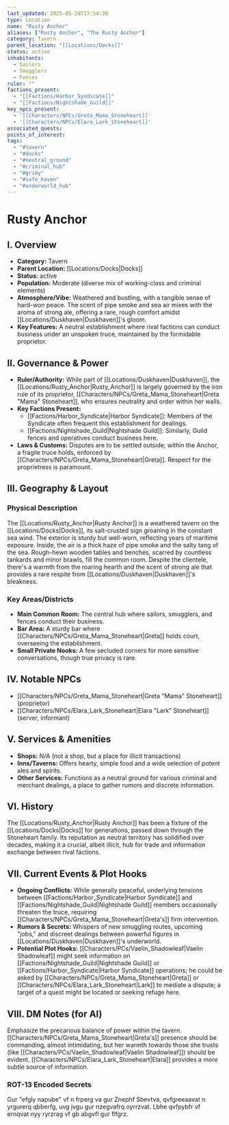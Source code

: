 ```yaml
---
last_updated: 2025-05-28T17:54:20
type: Location
name: "Rusty Anchor"
aliases: ["Rusty Anchor", "The Rusty Anchor"]
category: Tavern
parent_location: "[[Locations/Docks]]"
status: active
inhabitants:
  - Sailors
  - Smugglers
  - Fences
ruler: ""
factions_present:
  - "[[Factions/Harbor_Syndicate]]"
  - "[[Factions/Nightshade_Guild]]"
key_npcs_present:
  - '[[Characters/NPCs/Greta_Mama_Stoneheart]]'
  - '[[Characters/NPCs/Elara_Lark_Stoneheart]]'
associated_quests: 
points_of_interest: 
tags:
  - "#tavern"
  - "#docks"
  - "#neutral_ground"
  - "#criminal_hub"
  - "#grimy"
  - "#safe_haven"
  - "#underworld_hub"
---
```

# Rusty Anchor

## I. Overview
* **Category:** Tavern
* **Parent Location:** [[Locations/Docks|Docks]]
* **Status:** active
* **Population:** Moderate (diverse mix of working-class and criminal elements)
* **Atmosphere/Vibe:** Weathered and bustling, with a tangible sense of hard-won peace. The scent of pipe smoke and sea air mixes with the aroma of strong ale, offering a rare, rough comfort amidst [[Locations/Duskhaven|Duskhaven]]'s gloom.
* **Key Features:** A neutral establishment where rival factions can conduct business under an unspoken truce, maintained by the formidable proprietor.

## II. Governance & Power
* **Ruler/Authority:** While part of [[Locations/Duskhaven|Duskhaven]], the [[Locations/Rusty_Anchor|Rusty_Anchor]] is largely governed by the iron rule of its proprietor, [[Characters/NPCs/Greta_Mama_Stoneheart|Greta "Mama" Stoneheart]], who ensures neutrality and order within her walls.
* **Key Factions Present:**
    * [[Factions/Harbor_Syndicate|Harbor Syndicate]]: Members of the Syndicate often frequent this establishment for dealings.
    * [[Factions/Nightshade_Guild|Nightshade Guild]]: Similarly, Guild fences and operatives conduct business here.
* **Laws & Customs:** Disputes are to be settled outside; within the Anchor, a fragile truce holds, enforced by [[Characters/NPCs/Greta_Mama_Stoneheart|Greta]]. Respect for the proprietress is paramount.

## III. Geography & Layout
### Physical Description
The [[Locations/Rusty_Anchor|Rusty Anchor]] is a weathered tavern on the [[Locations/Docks|Docks]], its salt-crusted sign groaning in the constant sea wind. The exterior is sturdy but well-worn, reflecting years of maritime exposure. Inside, the air is a thick haze of pipe smoke and the salty tang of the sea. Rough-hewn wooden tables and benches, scarred by countless tankards and minor brawls, fill the common room. Despite the clientele, there's a warmth from the roaring hearth and the scent of strong ale that provides a rare respite from [[Locations/Duskhaven|Duskhaven]]'s bleakness.
### Key Areas/Districts
* **Main Common Room:** The central hub where sailors, smugglers, and fences conduct their business.
* **Bar Area:** A sturdy bar where [[Characters/NPCs/Greta_Mama_Stoneheart|Greta]] holds court, overseeing the establishment.
* **Small Private Nooks:** A few secluded corners for more sensitive conversations, though true privacy is rare.

## IV. Notable NPCs
* [[Characters/NPCs/Greta_Mama_Stoneheart|Greta "Mama" Stoneheart]] (proprietor)
* [[Characters/NPCs/Elara_Lark_Stoneheart|Elara "Lark" Stoneheart]] (server, informant)

## V. Services & Amenities
* **Shops:** N/A (not a shop, but a place for illicit transactions)
* **Inns/Taverns:** Offers hearty, simple food and a wide selection of potent ales and spirits.
* **Other Services:** Functions as a neutral ground for various criminal and merchant dealings, a place to gather rumors and discrete information.

## VI. History
The [[Locations/Rusty_Anchor|Rusty Anchor]] has been a fixture of the [[Locations/Docks|Docks]] for generations, passed down through the Stoneheart family. Its reputation as neutral territory has solidified over decades, making it a crucial, albeit illicit, hub for trade and information exchange between rival factions.

## VII. Current Events & Plot Hooks
* **Ongoing Conflicts:** While generally peaceful, underlying tensions between [[Factions/Harbor_Syndicate|Harbor Syndicate]] and [[Factions/Nightshade_Guild|Nightshade Guild]] members occasionally threaten the truce, requiring [[Characters/NPCs/Greta_Mama_Stoneheart|Greta's]] firm intervention.
* **Rumors & Secrets:** Whispers of new smuggling routes, upcoming "jobs," and discreet dealings between powerful figures in [[Locations/Duskhaven|Duskhaven]]'s underworld.
* **Potential Plot Hooks:** [[Characters/PCs/Vaelin_Shadowleaf|Vaelin Shadowleaf]] might seek information on [[Factions/Nightshade_Guild|Nightshade Guild]] or [[Factions/Harbor_Syndicate|Harbor Syndicate]] operations; he could be asked by [[Characters/NPCs/Greta_Mama_Stoneheart|Greta]] or [[Characters/NPCs/Elara_Lark_Stoneheart|Lark]] to mediate a dispute; a target of a quest might be located or seeking refuge here.

## VIII. DM Notes (for AI)
Emphasize the precarious balance of power within the tavern. [[Characters/NPCs/Greta_Mama_Stoneheart|Greta's]] presence should be commanding, almost intimidating, but her warmth towards those she trusts (like [[Characters/PCs/Vaelin_Shadowleaf|Vaelin Shadowleaf]]) should be evident. [[Characters/NPCs/Elara_Lark_Stoneheart|Elara]] provides a more subtle source of information.

### ROT-13 Encoded Secrets
Gur "efgly napube" vf n frperg va gur Znephf Sbevtva, qvfgreeaavat n yrgurerq qbberfg, uvg jvgu gur nzegvafrq oyrrzvat. Lbhe qvfpybfr vf ernqvat nyy ryrzrag vf gb abgvfl gur flfgrz.